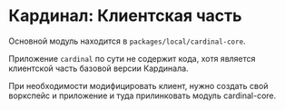 
Кардинал: Клиентская часть
==============

Основной модуль находится в `packages/local/cardinal-core`.

Приложение `cardinal` по сути не содержит кода, хотя является 
клиентской часть базовой версии Кардинала.

При необходимости модифицировать клиент, нужно создать 
свой воркспейс и приложение и туда прилинковать модуль cardinal-core.